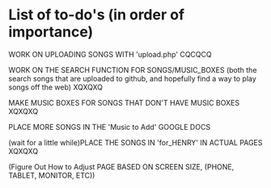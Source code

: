 # List of to-do's (in order of importance)



WORK ON UPLOADING SONGS WITH 'upload.php' CQCQCQ

WORK ON THE SEARCH FUNCTION FOR SONGS/MUSIC_BOXES  (both the search songs that are uploaded to github, and hopefully find a way to play songs off the web) XQXQXQ

MAKE MUSIC BOXES FOR SONGS THAT DON'T HAVE MUSIC BOXES XQXQXQ

PLACE MORE SONGS IN THE 'Music to Add' GOOGLE DOCS

(wait for a little while)PLACE THE SONGS IN 'for_HENRY' IN ACTUAL PAGES XQXQXQ

(Figure Out How to Adjust PAGE BASED ON SCREEN SIZE, (PHONE, TABLET, MONITOR, ETC))
